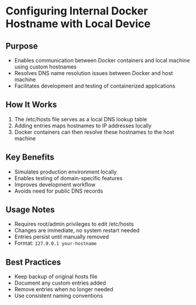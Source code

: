 # Configuring Internal Docker Hostname with Local Device

## Purpose

- Enables communication between Docker containers and local machine using custom hostnames
- Resolves DNS name resolution issues between Docker and host machine
- Facilitates development and testing of containerized applications

## How It Works

1. The /etc/hosts file serves as a local DNS lookup table
2. Adding entries maps hostnames to IP addresses locally
3. Docker containers can then resolve these hostnames to the host machine

## Key Benefits

- Simulates production environment locally
- Enables testing of domain-specific features
- Improves development workflow
- Avoids need for public DNS records

## Usage Notes

- Requires root/admin privileges to edit /etc/hosts
- Changes are immediate, no system restart needed
- Entries persist until manually removed
- Format: `127.0.0.1 your-hostname`

## Best Practices

- Keep backup of original hosts file
- Document any custom entries added
- Remove entries when no longer needed
- Use consistent naming conventions
